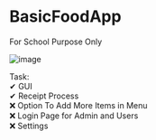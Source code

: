 # BasicFoodApp
For School Purpose Only

![image](https://github.com/ChristianJude23/BasicFoodApp/assets/152279955/42ca4444-b625-43f1-a0b7-4c76793bbaeb)

Task: <br>
✔ GUI <br>
✔ Receipt Process <br>
❌ Option To Add More Items in Menu <br>
❌ Login Page for Admin and Users <br>
❌ Settings

